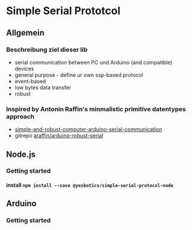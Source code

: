# Simple Serial Prototcol

## Allgemein

### Beschreibung ziel dieser lib 
* serial communication between PC und Arduino (and compatible) devices
* general purpose - define ur own ssp-based protocol
* event-based
* low bytes data transfer
* robust

### Inspired by Antonin Raffin's minmalistic primitive datentypes approach
* [simple-and-robust-computer-arduino-serial-communication](https://medium.com/@araffin/simple-and-robust-computer-arduino-serial-communication-f91b95596788)
* gitrepo [araffin/arduino-robust-serial](https://github.com/araffin/arduino-robust-serial)



## Node.js

### Getting started

#### install `npm install --save @yesbotics/simple-serial-protocol-node`


## Arduino

### Getting started








